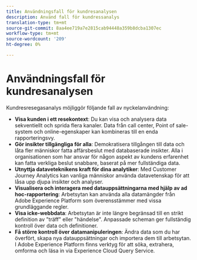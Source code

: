 ```yaml
---
title: Användningsfall för kundresanalysen
description: Använd fall för kundressanalys
translation-type: tm+mt
source-git-commit: 8aa4ee719a7e2815cab94448a359b8dcba1307ec
workflow-type: tm+mt
source-wordcount: '209'
ht-degree: 0%

---
```



# Användningsfall för kundresanalysen

Kundresresegasanalys möjliggör följande fall av nyckelanvändning:

* **Visa kunden i ett resekontext**: Du kan visa och analysera data sekventiellt och sprida flera kanaler. Data från call center, Point of sale-system och online-egenskaper kan kombineras till en enda rapporteringsvy.
* **Gör insikter tillgängliga för alla**: Demokratisera tillgången till data och låta fler människor fatta affärsbeslut med databaserade insikter. Alla i organisationen som har ansvar för någon aspekt av kundens erfarenhet kan fatta verkliga beslut snabbare, baserat på mer fullständiga data.
* **Utnyttja dataveteknikens kraft för dina analytiker**: Med Customer Journey Analytics kan vanliga människor använda datavetenskap för att låsa upp djupa insikter och analyser.
* **Visualisera och interagera med datauppsättningarna med hjälp av ad hoc-rapportering**: Arbetsytan kan använda alla datamängder från Adobe Experience Platform som överensstämmer med vissa grundläggande regler.
* **Visa icke-webbdata**: Arbetsytan är inte längre begränsad till en strikt definition av &quot;träff&quot; eller &quot;händelse&quot;. Anpassade scheman ger fullständig kontroll över data och definitioner.
* **Få större kontroll över datamanipuleringen**: Ändra data som du har överfört, skapa nya datauppsättningar och importera dem till arbetsytan. I Adobe Experience Platform finns verktyg för att söka, extrahera, omforma och läsa in via Experience Cloud Query Service.
